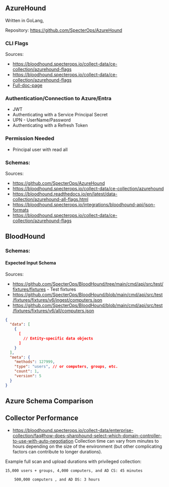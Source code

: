 
## AzureHound
Written in GoLang, 

Repository: https://github.com/SpecterOps/AzureHound

### CLI Flags
Sources:
- https://bloodhound.specterops.io/collect-data/ce-collection/azurehound-flags
- https://bloodhound.specterops.io/collect-data/ce-collection/azurehound-flags
- [Full-doc-page](./AzureHound_CLI_flags.md)


### Authentication/Connection to Azure/Entra
- JWT
- Authenticating with a Service Principal Secret
- UPN - UserName/Password 
- Authenticating with a Refresh Token

### Permission Needed
- Principal user with read all

### Schemas:

Sources:
- https://github.com/SpecterOps/AzureHound
- https://bloodhound.specterops.io/collect-data/ce-collection/azurehound
- https://bloodhound.readthedocs.io/en/latest/data-collection/azurehound-all-flags.html
- https://bloodhound.specterops.io/integrations/bloodhound-api/json-formats
- https://bloodhound.specterops.io/collect-data/ce-collection/azurehound-flags

## BloodHound

### Schemas:

#### Expected Input Schema

Sources:
- https://github.com/SpecterOps/BloodHound/tree/main/cmd/api/src/test/fixtures/fixtures - Test fixtures
- https://github.com/SpecterOps/BloodHound/blob/main/cmd/api/src/test/fixtures/fixtures/v6/ingest/computers.json
- https://github.com/SpecterOps/BloodHound/blob/main/cmd/api/src/test/fixtures/fixtures/v6/all/computers.json

```json
{
  "data": [
    {
      [
        // Entity-specific data objects
      ]
    }
  ],
  "meta": {
    "methods": 127999,
    "type": "users", // or computers, groups, etc.
    "count": 1,
    "version": 5
  }
}
```


## Azure Schema Comparison







## Collector Performance


- https://bloodhound.specterops.io/collect-data/enterprise-collection/faq#how-does-sharphound-select-which-domain-controller-to-use-with-auto-negotiation
Collection time can vary from minutes to hours depending on the size of the environment (but other complicating factors can contribute to longer durations).

Example full scan and upload durations with privileged collection:

    15,000 users + groups, 4,000 computers, and AD CS: 45 minutes

        500,000 computers , and AD DS: 3 hours



